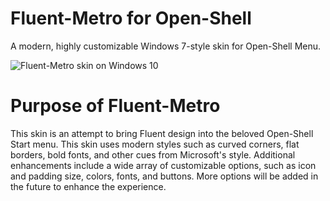 # Fluent-Metro for Open-Shell
A modern, highly customizable Windows 7-style skin for Open-Shell Menu.

![Fluent-Metro skin on Windows 10]()

# Purpose of Fluent-Metro
This skin is an attempt to bring Fluent design into the beloved Open-Shell Start menu. This skin uses modern styles such as curved corners, flat borders, bold fonts, and other cues from Microsoft's style. Additional enhancements include a wide array of customizable options, such as icon and padding size, colors, fonts, and buttons. More options will be added in the future to enhance the experience.
